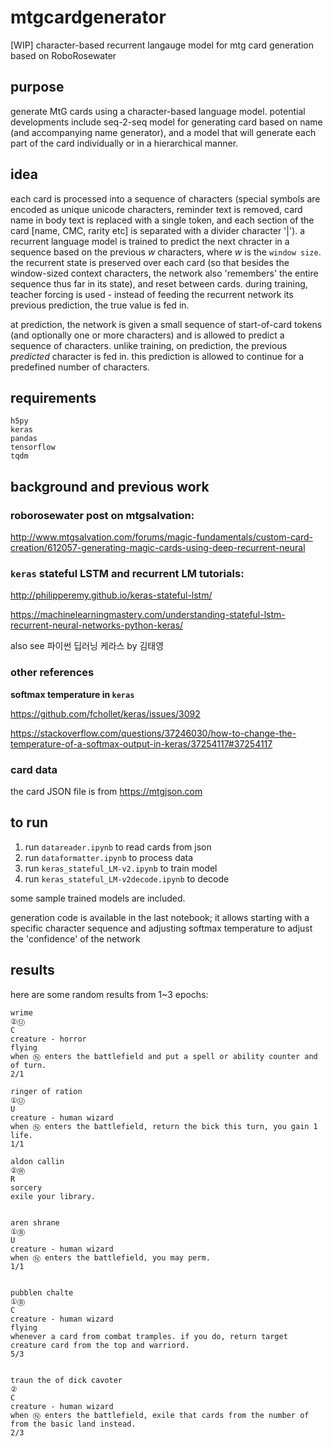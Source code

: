 # mtgcardgenerator

[WIP] character-based recurrent langauge model for mtg card generation based on RoboRosewater

## purpose

generate MtG cards using a character-based language model. potential developments include seq-2-seq model for generating card based on name (and accompanying name generator), and a model that will generate each part of the card individually or in a hierarchical manner.

## idea

each card is processed into a sequence of characters (special symbols are encoded as unique unicode characters, reminder text is removed, card name in body text is replaced with a single token, and each section of the card [name, CMC, rarity etc] is separated with a divider character '|'). a recurrent language model is trained to predict the next chracter in a sequence based on the previous *w* characters, where *w* is the `window size`. the recurrent state is preserved over each card (so that besides the window-sized context characters, the network also 'remembers' the entire sequence thus far in its state), and reset between cards. during training, teacher forcing is used - instead of feeding the recurrent network its previous prediction, the true value is fed in.

at prediction, the network is given a small sequence of start-of-card tokens (and optionally one or more characters) and is allowed to predict a sequence of characters. unlike training, on prediction, the previous *predicted* character is fed in. this prediction is allowed to continue for a predefined number of characters.

## requirements
```
h5py
keras
pandas
tensorflow
tqdm
```

## background and previous work

### roborosewater post on mtgsalvation:
http://www.mtgsalvation.com/forums/magic-fundamentals/custom-card-creation/612057-generating-magic-cards-using-deep-recurrent-neural

### `keras` stateful LSTM and recurrent LM tutorials:

http://philipperemy.github.io/keras-stateful-lstm/

https://machinelearningmastery.com/understanding-stateful-lstm-recurrent-neural-networks-python-keras/

also see 파이썬 딥러닝 케라스 by 김태영

### other references

**softmax temperature in `keras`**

https://github.com/fchollet/keras/issues/3092

https://stackoverflow.com/questions/37246030/how-to-change-the-temperature-of-a-softmax-output-in-keras/37254117#37254117

### card data

the card JSON file is from https://mtgjson.com

## to run

1. run `datareader.ipynb` to read cards from json
2. run `dataformatter.ipynb` to process data
3. run `keras_stateful_LM-v2.ipynb` to train model
4. run `keras_stateful_LM-v2decode.ipynb` to decode

some sample trained models are included.

generation code is available in the last notebook; it allows starting with a specific character sequence and adjusting softmax temperature to adjust the 'confidence' of the network

## results

here are some random results from 1~3 epochs:

```
wrime
②Ⓤ
C
creature - horror
flying
when Ⓝ enters the battlefield and put a spell or ability counter and of turn.
2/1

ringer of ration
①Ⓤ
U
creature - human wizard
when Ⓝ enters the battlefield, return the bick this turn, you gain 1 life.
1/1

aldon callin
②Ⓦ
R
sorcery
exile your library.


aren shrane
①Ⓑ
U
creature - human wizard
when Ⓝ enters the battlefield, you may perm.
1/1


pubblen chalte
①Ⓑ
C
creature - human wizard
flying
whenever a card from combat tramples. if you do, return target creature card from the top and warriord.
5/3


traun the of dick cavoter
②
C
creature - human wizard
when Ⓝ enters the battlefield, exile that cards from the number of from the basic land instead.
2/3
```




